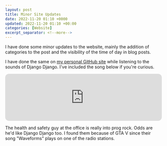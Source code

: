 ```yaml
---
layout: post
title: Minor Site Updates
date: 2022-11-20 01:10 +0000
updated: 2022-11-20 01:10 +00:00
categories: [Website]
excerpt_separator: <!--more-->
---
```


I have done some minor updates to the website, mainly the addition of categories to the post and the visibility of the time of day in blog posts.
<!--more-->
 I have done the same on <a href="https://gwenthewelshgal.github.io/" target="_blank">my personal GitHub site</a> while listening to the sounds of Django Django. I've included the song below if you're curious.

<iframe style="border-radius:12px" src="https://open.spotify.com/embed/track/3udtdUUDUFXIxjasrblplu?utm_source=generator&theme=0" width="100%" height="152" frameBorder="0" allowfullscreen="" allow="autoplay; clipboard-write; encrypted-media; fullscreen; picture-in-picture" loading="lazy"></iframe>

The health and safety guy at the office is really into prog rock. Odds are he'd like Django Django too. I found them because of GTA V since their song "Waveforms" plays on one of the radio stations.